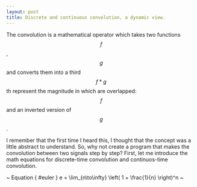 ```yaml
---
layout: post
title: Discrete and continuous convolution, a dynamic view.
---
```


The convolution is a mathematical operator which takes two functions $$f$$, $$g$$ and converts them into a third $$f * g$$ th represent the magnitude in which are overlapped: $$f$$ and an inverted version of $$g$$.

 I remember that the first time I heard this, I thought that the concept was a little abstract to understand. So, why not create a program that makes the convolution between two signals step by step? First, let me introduce the math equations for discrete-time convolution and continuos-time convolution.  

~ Equation { #euler }
e = \lim_{n\to\infty} \left( 1 + \frac{1}{n} \right)^n
~